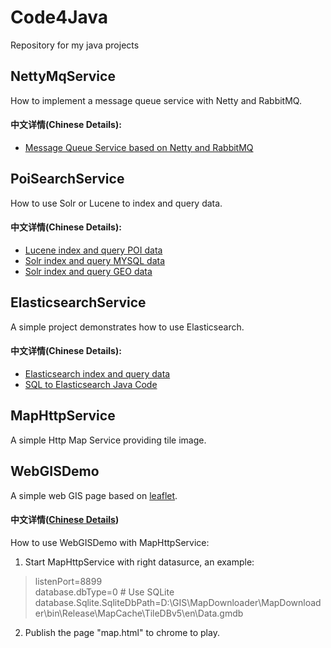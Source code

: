 # Code4Java
Repository for my java projects 
## NettyMqService
How to implement a message queue service with Netty and RabbitMQ.
#### 中文详情(Chinese Details):
* [Message Queue Service based on Netty and RabbitMQ](http://www.cnblogs.com/luxiaoxun/p/4257105.html)
## PoiSearchService
How to use Solr or Lucene to index and query data.
#### 中文详情(Chinese Details):
* [Lucene index and query POI data](http://www.cnblogs.com/luxiaoxun/p/5020247.html)
* [Solr index and query MYSQL data](http://www.cnblogs.com/luxiaoxun/p/4442770.html)
* [Solr index and query GEO data](http://www.cnblogs.com/luxiaoxun/p/4477591.html)
## ElasticsearchService
A simple project demonstrates how to use Elasticsearch.  
#### 中文详情(Chinese Details):
* [Elasticsearch index and query data](http://www.cnblogs.com/luxiaoxun/p/4869509.html)
* [SQL to Elasticsearch Java Code](http://www.cnblogs.com/luxiaoxun/p/6826211.html)
## MapHttpService
A simple Http Map Service providing tile image. 
## WebGISDemo
A simple web GIS page based on [leaflet](https://github.com/Leaflet/Leaflet).
#### 中文详情([Chinese Details](http://www.cnblogs.com/luxiaoxun/p/5022333.html))
How to use WebGISDemo with MapHttpService:
1. Start MapHttpService with right datasurce, an example:
>listenPort=8899   
>database.dbType=0  # Use SQLite  
>database.Sqlite.SqliteDbPath=D:\\GIS\\MapDownloader\\MapDownloader\\bin\\Release\\MapCache\\TileDBv5\\en\\Data.gmdb  
2. Publish the page "map.html" to chrome to play.

